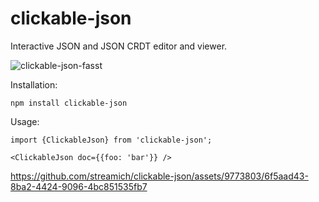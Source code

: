 # clickable-json

Interactive JSON and JSON CRDT editor and viewer.

![clickable-json-fasst](https://github.com/streamich/clickable-json/assets/9773803/110d3ff9-6f83-4d8b-a767-00f6aebbca65)

Installation:

```
npm install clickable-json
```

Usage:

```
import {ClickableJson} from 'clickable-json';

<ClickableJson doc={{foo: 'bar'}} />
```

https://github.com/streamich/clickable-json/assets/9773803/6f5aad43-8ba2-4424-9096-4bc851535fb7
